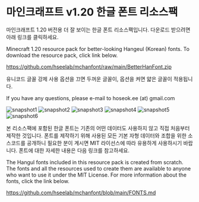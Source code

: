 # 마인크래프트 v1.20 한글 폰트 리소스팩

마인크래프트 1.20 버전용 더 잘 보이는 한글 폰트 리소스팩입니다. 다운로드 받으려면 아래 링크를 클릭하세요.

Minecraft 1.20 resource pack for better-looking Hangeul (Korean) fonts. To download the resource pack, click link below.

https://github.com/hseelab/mchanfont/raw/main/BetterHanFont.zip

유니코드 글꼴 강제 사용 옵션을 끄면 두꺼운 글꼴이, 옵션을 켜면 얇은 글꼴이 적용됩니다.

If you have any questions, please e-mail to hoseok.ee (at) gmail.com

![snapshot1](https://github.com/hseelab/mchanfont/blob/main/doc/snapshot1.png?raw=true)
![snapshot2](https://github.com/hseelab/mchanfont/blob/main/doc/snapshot2.png?raw=true)
![snapshot3](https://github.com/hseelab/mchanfont/blob/main/doc/snapshot3.png?raw=true)
![snapshot4](https://github.com/hseelab/mchanfont/blob/main/doc/snapshot4.png?raw=true)
![snapshot5](https://github.com/hseelab/mchanfont/blob/main/doc/snapshot5.png?raw=true)
![snapshot6](https://github.com/hseelab/mchanfont/blob/main/doc/snapshot6.png?raw=true)

본 리소스팩에 포함된 한글 폰트는 기존의 어떤 데이터도 사용하지 않고 직접 처음부터 제작한 것입니다. 폰트를 제작하기 위해 사용된 모든 기본 자형 데이터와 조합을 위한 소스코드를 공개하니 필요한 분이 계시면 MIT 라이선스에 따라 유용하게 사용하시기 바랍니다. 폰트에 대한 자세한 내용은 다음 링크를 참고하세요.

The Hangul fonts included in this resource pack is created from scratch. The fonts and all the resources used to create them are available to anyone who want to use it under the MIT License. For more information about the fonts, click the link below.

https://github.com/hseelab/mchanfont/blob/main/FONTS.md
